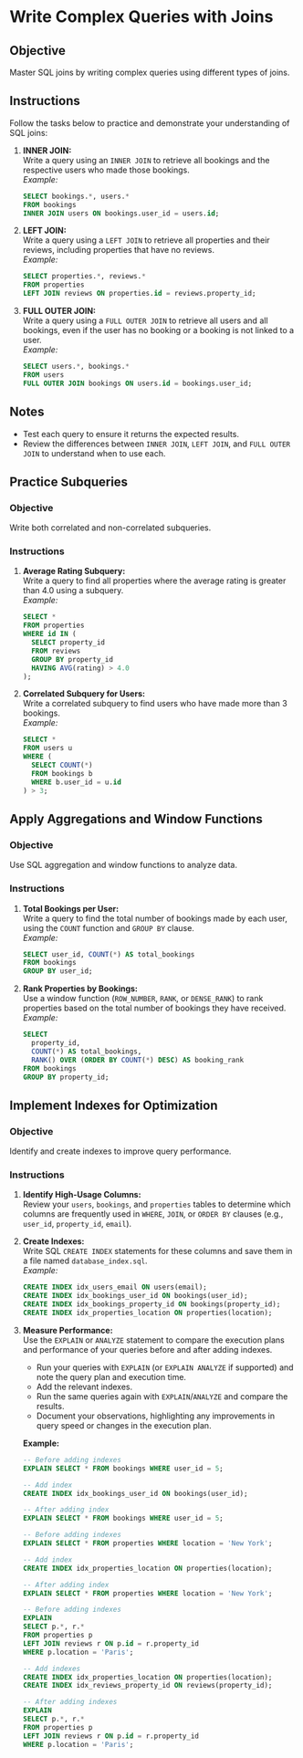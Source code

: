 # Write Complex Queries with Joins

## Objective

Master SQL joins by writing complex queries using different types of joins.

## Instructions

Follow the tasks below to practice and demonstrate your understanding of SQL joins:

1. **INNER JOIN:**  
    Write a query using an `INNER JOIN` to retrieve all bookings and the respective users who made those bookings.  
    *Example:*  
    ```sql
    SELECT bookings.*, users.*
    FROM bookings
    INNER JOIN users ON bookings.user_id = users.id;
    ```

2. **LEFT JOIN:**  
    Write a query using a `LEFT JOIN` to retrieve all properties and their reviews, including properties that have no reviews.  
    *Example:*  
    ```sql
    SELECT properties.*, reviews.*
    FROM properties
    LEFT JOIN reviews ON properties.id = reviews.property_id;
    ```

3. **FULL OUTER JOIN:**  
    Write a query using a `FULL OUTER JOIN` to retrieve all users and all bookings, even if the user has no booking or a booking is not linked to a user.  
    *Example:*  
    ```sql
    SELECT users.*, bookings.*
    FROM users
    FULL OUTER JOIN bookings ON users.id = bookings.user_id;
    ```

## Notes

- Test each query to ensure it returns the expected results.
- Review the differences between `INNER JOIN`, `LEFT JOIN`, and `FULL OUTER JOIN` to understand when to use each.


## Practice Subqueries

### Objective

Write both correlated and non-correlated subqueries.

### Instructions

1. **Average Rating Subquery:**  
    Write a query to find all properties where the average rating is greater than 4.0 using a subquery.  
    *Example:*  
    ```sql
    SELECT *
    FROM properties
    WHERE id IN (
      SELECT property_id
      FROM reviews
      GROUP BY property_id
      HAVING AVG(rating) > 4.0
    );
    ```

2. **Correlated Subquery for Users:**  
    Write a correlated subquery to find users who have made more than 3 bookings.  
    *Example:*  
    ```sql
    SELECT *
    FROM users u
    WHERE (
      SELECT COUNT(*)
      FROM bookings b
      WHERE b.user_id = u.id
    ) > 3;
    ```


## Apply Aggregations and Window Functions

### Objective

Use SQL aggregation and window functions to analyze data.

### Instructions

1. **Total Bookings per User:**  
    Write a query to find the total number of bookings made by each user, using the `COUNT` function and `GROUP BY` clause.  
    *Example:*  
    ```sql
    SELECT user_id, COUNT(*) AS total_bookings
    FROM bookings
    GROUP BY user_id;
    ```

2. **Rank Properties by Bookings:**  
    Use a window function (`ROW_NUMBER`, `RANK`, or `DENSE_RANK`) to rank properties based on the total number of bookings they have received.  
    *Example:*  
    ```sql
    SELECT
      property_id,
      COUNT(*) AS total_bookings,
      RANK() OVER (ORDER BY COUNT(*) DESC) AS booking_rank
    FROM bookings
    GROUP BY property_id;
    ```


## Implement Indexes for Optimization

### Objective

Identify and create indexes to improve query performance.

### Instructions

1. **Identify High-Usage Columns:**  
    Review your `users`, `bookings`, and `properties` tables to determine which columns are frequently used in `WHERE`, `JOIN`, or `ORDER BY` clauses (e.g., `user_id`, `property_id`, `email`).

2. **Create Indexes:**  
    Write SQL `CREATE INDEX` statements for these columns and save them in a file named `database_index.sql`.  
    *Example:*  
    ```sql
    CREATE INDEX idx_users_email ON users(email);
    CREATE INDEX idx_bookings_user_id ON bookings(user_id);
    CREATE INDEX idx_bookings_property_id ON bookings(property_id);
    CREATE INDEX idx_properties_location ON properties(location);
    ```

3. **Measure Performance:**  
    Use the `EXPLAIN` or `ANALYZE` statement to compare the execution plans and performance of your queries before and after adding indexes.  
    - Run your queries with `EXPLAIN` (or `EXPLAIN ANALYZE` if supported) and note the query plan and execution time.  
    - Add the relevant indexes.  
    - Run the same queries again with `EXPLAIN`/`ANALYZE` and compare the results.  
    - Document your observations, highlighting any improvements in query speed or changes in the execution plan.

    **Example:**

    ```sql
    -- Before adding indexes
    EXPLAIN SELECT * FROM bookings WHERE user_id = 5;

    -- Add index
    CREATE INDEX idx_bookings_user_id ON bookings(user_id);

    -- After adding index
    EXPLAIN SELECT * FROM bookings WHERE user_id = 5;
    ```

    ```sql
    -- Before adding indexes
    EXPLAIN SELECT * FROM properties WHERE location = 'New York';

    -- Add index
    CREATE INDEX idx_properties_location ON properties(location);

    -- After adding index
    EXPLAIN SELECT * FROM properties WHERE location = 'New York';
    ```

    ```sql
    -- Before adding indexes
    EXPLAIN
    SELECT p.*, r.*
    FROM properties p
    LEFT JOIN reviews r ON p.id = r.property_id
    WHERE p.location = 'Paris';

    -- Add indexes
    CREATE INDEX idx_properties_location ON properties(location);
    CREATE INDEX idx_reviews_property_id ON reviews(property_id);

    -- After adding indexes
    EXPLAIN
    SELECT p.*, r.*
    FROM properties p
    LEFT JOIN reviews r ON p.id = r.property_id
    WHERE p.location = 'Paris';
    ```

